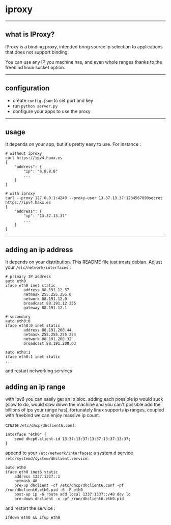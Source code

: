 # iproxy

----
## what is IProxy?
IProxy is a binding proxy, intended bring source ip selection to applications that does not support binding.

You can use any IP you machine has, and even whole ranges thanks to the freebind linux socket option.

----
## configuration
- create `config.json` to set port and key
- run `python server.py`
- configure your apps to use the proxy

---
## usage
It depends on your app, but it's pretty easy to use. For instance :
```
# without iproxy
curl https://ipv4.haxx.es
{
    "address": {
        "ip": "8.8.8.8"
        ...
    }
}

# with iproxy
curl --proxy 127.0.0.1:4240 --proxy-user 13.37.13.37:1234567890secret https://ipv4.haxx.es
{
    "address": {
        "ip": "13.37.13.37"
        ...
    }
}
```

----
## adding an ip address
It depends on your distribution. This README file just treats debian.
Adjust your `/etc/network/interfaces` :

```
# primary IP address
auto eth0
iface eth0 inet static
        address 88.191.12.37
        netmask 255.255.255.0
        network 88.191.12.0
        broadcast 88.191.12.255
        gateway 88.191.12.1

# secondary
auto eth0:0
iface eth0:0 inet static
        address 88.191.200.44
        netmask 255.255.255.224
        network 88.191.200.32
        broadcast 88.191.200.63

auto eth0:1
iface eth0:1 inet static
...
```

and restart networking services

## adding an ip range
with ipv6 you can easily get an ip bloc. adding each possible ip would suck (slow to do, would slow down the machine and you can't possible add the billions of ips your range has), fortunately linux supports ip ranges, coupled with freebind we can enjoy massive ip count.

create `/etc/dhcp/dhclient6.conf`:
```
interface "eth0" {
    send dhcp6.client-id 13:37:13:37:13:37:13:37:13:37;
}
```

append to your `/etc/network/interfaces`: a system.d service `/etc/systemd/system/dhclient.service`:
```
auto eth0
iface eth0 inet6 static
    address 1337:1337::1
    netmask 48
    pre-up dhclient -cf /etc/dhcp/dhclient6.conf -pf /run/dhclient6.eth0.pid -6 -P eth0
    post-up ip -6 route add local 1337:1337::/48 dev lo
    pre-down dhclient -x -pf /run/dhclient6.eth0.pid
```

and restart the service :
```
ifdown eth0 && ifup eth0
```
